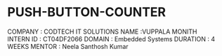 # PUSH-BUTTON-COUNTER
COMPANY : CODTECH IT SOLUTIONS NAME :VUPPALA           MONITH   
INTERN ID : CT04DF2066 DOMAIN : Embedded Systems DURATION : 4 WEEKS MENTOR : Neela Santhosh Kumar
